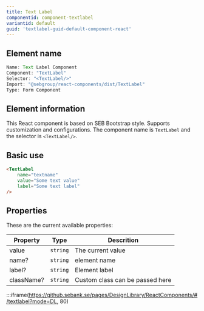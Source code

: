 ```yaml
---
title: Text Label
componentid: component-textlabel
variantid: default
guid: 'textlabel-guid-default-component-react'
---
```


## Element name
```javascript
Name: Text Label Component
Component: "TextLabel"
Selector: "<TextLabel/>"
Import: "@sebgroup/react-components/dist/TextLabel"
Type: Form Component
```

## Element information 
This React component is based on SEB Bootstrap style. Supports customization and configurations. The component name is `TextLabel` and the selector is `<TextLabel/>`.

## Basic use
```html
<TextLabel
    name="textname"
    value="Some text value"
    label="Some text label"
/>
```

## Properties
These are the current available properties:

| Property   | Type     | Descrition                      |
| ---------- | -------- | ------------------------------- |
| value      | `string` | The current value               |
| name?      | `string` | element name                    |
| label?     | `string` | Element label                   |
| className? | `string` | Custom class can be passed here |

:::iframe(https://github.sebank.se/pages/DesignLibrary/ReactComponents/#/textlabel?mode=DL, 80)